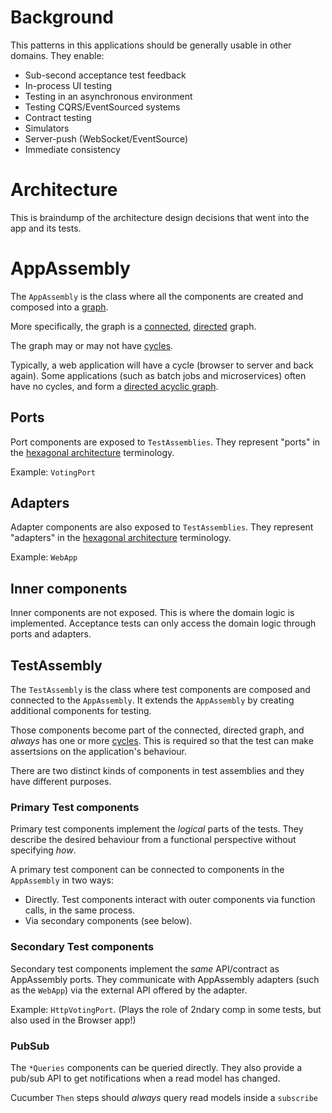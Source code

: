 
# Background

This patterns in this applications should be generally usable in other domains. They enable:

* Sub-second acceptance test feedback
* In-process UI testing
* Testing in an asynchronous environment
* Testing CQRS/EventSourced systems
* Contract testing
* Simulators
* Server-push (WebSocket/EventSource)
* Immediate consistency

# Architecture

This is braindump of the architecture design decisions that went into the app and its tests.

# AppAssembly

The `AppAssembly` is the class where all the components are created and composed into
a [graph](https://en.wikipedia.org/wiki/Graph_(discrete_mathematics)).

More specifically, the graph is a [connected](https://en.wikipedia.org/wiki/Connectivity_(graph_theory)),
[directed](https://en.wikipedia.org/wiki/Directed_graph) graph.

The graph may or may not have [cycles](https://en.wikipedia.org/wiki/Cycle_(graph_theory)).

Typically, a web application will have a cycle (browser to server and back again).
Some applications (such as batch jobs and microservices) often have no cycles, and form a
[directed acyclic graph](https://en.wikipedia.org/wiki/Directed_acyclic_graph).

## Ports

Port components are exposed to `TestAssemblies`. They represent "ports" in the
[hexagonal architecture](http://alistair.cockburn.us/Hexagonal+architecture) terminology.

Example: `VotingPort`

## Adapters

Adapter components are also exposed to `TestAssemblies`. They represent "adapters" in the
[hexagonal architecture](http://alistair.cockburn.us/Hexagonal+architecture) terminology.

Example: `WebApp`

## Inner components

Inner components are not exposed. This is where the domain logic is implemented. Acceptance tests can only
access the domain logic through ports and adapters.

## TestAssembly

The `TestAssembly` is the class where test components are composed and connected to the `AppAssembly`.
It extends the `AppAssembly` by creating additional components for testing.

Those components become part of the connected, directed graph, and *always* has one or more [cycles](https://en.wikipedia.org/wiki/Cycle_(graph_theory)). This is required so that the test can make assertsions on the application's behaviour.

There are two distinct kinds of components in test assemblies and they have different purposes.

### Primary Test components

Primary test components implement the *logical* parts of the tests. They describe the desired behaviour from a
functional perspective without specifying *how*.

A primary test component can be connected to components in the `AppAssembly` in two ways:

* Directly. Test components interact with outer components via function calls, in the same process.
* Via secondary components (see below).

### Secondary Test components

Secondary test components implement the *same* API/contract as AppAssembly ports. They communicate with AppAssembly
adapters (such as the `WebApp`) via the external API offered by the adapter.

Example: `HttpVotingPort`. (Plays the role of 2ndary comp in some tests, but also used in the Browser app!)

### PubSub

The `*Queries` components can be queried directly. They also provide a pub/sub API to get notifications
when a read model has changed.

Cucumber `Then` steps should *always* query read models inside a `subscribe`